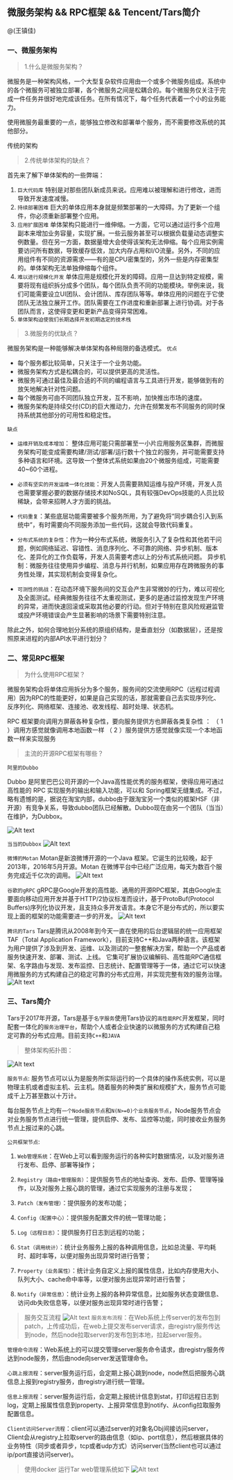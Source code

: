 ## 微服务架构 && RPC框架 && Tencent/Tars简介
@(王镇佳)

### 一、微服务架构
> 1.什么是微服务架构？

微服务是一种架构风格，一个大型复杂软件应用由一个或多个微服务组成。系统中的各个微服务可被独立部署，各个微服务之间是松耦合的。每个微服务仅关注于完成一件任务并很好地完成该任务。在所有情况下，每个任务代表着一个小的业务能力。


使用微服务最重要的一点，能够独立修改和部署单个服务，而不需要修改系统的其他部分。


传统的架构

   
> 2.传统单体架构的缺点？

首先来了解下单体架构的一些弊端：
1. `巨大代码库`
	特别是对那些团队新成员来说。应用难以被理解和进行修改，进而导致开发速度减慢。
2. `持续部署困难`
    巨大的单体应用本身就是频繁部署的一大障碍。为了更新一个组件，你必须重新部署整个应用。
3. `应用扩展困难`
	单体架构只能进行一维伸缩。一方面，它可以通过运行多个应用副本来增加业务容量，实现扩展。一些云服务甚至可以根据负载量动态调整实例数量。但在另一方面，数据量增大会使得该架构无法伸缩。每个应用实例需要访问所有数据，导致缓存低效，加大内存占用和I/O流量。另外，不同的应用组件有不同的资源需求——有的是CPU密集型的，另外一些是内存密集型的。单体架构无法单独伸缩每个组件。
4. `难以进行规模化开发`
	单体应用是规模化开发的障碍。应用一旦达到特定规模，需要将现有组织拆分成多个团队，每个团队负责不同的功能模块。举例来说，我们可能需要设立UI团队、会计团队、库存团队等等。单体应用的问题在于它使团队无法独立展开工作。团队需要在工作进度和重新部署上进行协调。对于各团队而言，这使得变更和更新产品变得异常困难。
5. `单体架构迫使我们长期选择开发初期选定的技术栈`

> 3.微服务的优缺点？

微服务架构是一种能够解决单体架构各种局限的备选模式。
`优点`
+ 每个服务都比较简单，只关注于一个业务功能。
+ 微服务架构方式是松耦合的，可以提供更高的灵活性。
+ 微服务可通过最佳及最合适的不同的编程语言与工具进行开发，能够做到有的放矢地解决针对性问题。
+ 每个微服务可由不同团队独立开发，互不影响，加快推出市场的速度。
+ 微服务架构是持续交付(CD)的巨大推动力，允许在频繁发布不同服务的同时保持系统其他部分的可用性和稳定性。

`缺点`

+ `运维开销及成本增加`：
	整体应用可能只需部署至一小片应用服务区集群，而微服务架构可能变成需要构建/测试/部署/运行数十个独立的服务，并可能需要支持多种语言和环境。这导致一个整体式系统如果由20个微服务组成，可能需要40~60个进程。

+ `必须有坚实的开发运维一体化技能`：开发人员需要熟知运维与投产环境，开发人员也需要掌握必要的数据存储技术如NoSQL，具有较强DevOps技能的人员比较稀缺，会带来招聘人才方面的挑战。

+ `代码重复`：某些底层功能需要被多个服务所用，为了避免将“同步耦合引入到系统中”，有时需要向不同服务添加一些代码，这就会导致代码重复。

+ `分布式系统的复杂性`：作为一种分布式系统，微服务引入了复杂性和其他若干问题，例如网络延迟、容错性、消息序列化、不可靠的网络、异步机制、版本化、差异化的工作负载等，开发人员需要考虑以上的分布式系统问题。
异步机制：微服务往往使用异步编程、消息与并行机制，如果应用存在跨微服务的事务性处理，其实现机制会变得复杂化。

+ `可测性的挑战`：在动态环境下服务间的交互会产生非常微妙的行为，难以可视化及全面测试。经典微服务往往不太重视测试，更多的是通过监控发现生产环境的异常，进而快速回滚或采取其他必要的行动。但对于特别在意风险规避监管或投产环境错误会产生显著影响的场景下需要特别注意。

除此之外，如何合理地划分系统的原组织结构，是垂直划分（如数据层），还是按照原来进程的内部API水平进行划分？


### 二、常见RPC框架
> 为什么使用RPC框架？

微服务架构会将单体应用拆分为多个服务，服务间的交流使用RPC（远程过程调用）因为RPC的性能更好，如果是自己实现的话，那就需要自己去实现序列化、反序列化、网络框架、连接池、收发线程、超时处理、状态机。

RPC 框架要向调用方屏蔽各种复杂性，要向服务提供方也屏蔽各类复杂性  ：
（ 1 ）调用方感觉就像调用本地函数一样
（ 2 ）服务提供方感觉就像实现一个本地函数一样来实现服务

> 主流的开源RPC框架有哪些？

`阿里的Dubbo`

Dubbo 是阿里巴巴公司开源的一个Java高性能优秀的服务框架，使得应用可通过高性能的 RPC 实现服务的输出和输入功能，可以和 Spring框架无缝集成。不过，略有遗憾的是，据说在淘宝内部，dubbo由于跟淘宝另一个类似的框架HSF（非开源）有竞争关系，导致dubbo团队已经解散。Dubbo现在由另一个团队（当当）在维护，为Dubbox。

![Alt text](./1493865993708.png)

`当当的Dubbox`
![Alt text](./1493867119043.png)

`微博的Motan`
Motan是新浪微博开源的一个Java 框架。它诞生的比较晚，起于2013年，2016年5月开源。Motan 在微博平台中已经广泛应用，每天为数百个服务完成近千亿次的调用。
![Alt text](./1493867528551.png)

`谷歌的gRPC`
gRPC是Google开发的高性能、通用的开源RPC框架，其由Google主要面向移动应用开发并基于HTTP/2协议标准而设计，基于ProtoBuf(Protocol Buffers)序列化协议开发，且支持众多开发语言。本身它不是分布式的，所以要实现上面的框架的功能需要进一步的开发。
![Alt text](./1493867587677.png)

`腾讯的Tars`
Tars是腾讯从2008年到今天一直在使用的后台逻辑层的统一应用框架TAF（Total Application Framework），目前支持C++和Java两种语言。该框架为用户提供了涉及到开发、运维、以及测试的一整套解决方案，帮助一个产品或者服务快速开发、部署、测试、上线。 它集可扩展协议编解码、高性能RPC通信框架、名字路由与发现、发布监控、日志统计、配置管理等于一体，通过它可以快速用微服务的方式构建自己的稳定可靠的分布式应用，并实现完整有效的服务治理。
![Alt text](./1493867628007.png)


### 三、Tars简介
Tars于2017年开源，Tars是基于`名字服务`使用Tars协议的`高性能RPC`开发框架，同时配套一体化的`服务治理平台`，帮助个人或者企业快速的以微服务的方式构建自己稳定可靠的分布式应用。目前支持`C++`和`JAVA`

> 整体架构拓扑图：

![Alt text](./1493869435846.png)

`服务节点`:  服务节点可以认为是服务所实际运行的一个具体的操作系统实例，可以是物理主机或者虚拟主机、云主机。随着服务的种类扩展和规模扩大，服务节点可能成千上万甚至数以十万计。

每台服务节点上均有`一个Node服务节点`和`N(N>=0)个业务服务节点`，Node服务节点会对业务服务节点进行统一管理，提供启停、发布、监控等功能，同时接收业务服务节点上报过来的心跳。

`公共框架节点`:
1. `Web管理系统`：在Web上可以看到服务运行的各种实时数据情况，以及对服务进行发布、启停、部署等操作；
2. `Registry（路由+管理服务）`：提供服务节点的地址查询、发布、启停、管理等操作，以及对服务上报心跳的管理，通过它实现服务的注册与发现；
3. `Patch（发布管理）`：提供服务的发布功能；
4. `Config（配置中心）`：提供服务配置文件的统一管理功能；
5. `Log（远程日志）`：提供服务打日志到远程的功能；
6. `Stat（调用统计）`：统计业务服务上报的各种调用信息，比如总流量、平均耗时、超时率等，以便对服务出现异常时进行告警；
7. `Property（业务属性）`：统计业务自定义上报的属性信息，比如内存使用大小、队列大小、cache命中率等，以便对服务出现异常时进行告警；

8. `Notify（异常信息）`：统计业务上报的各种异常信息，比如服务状态变跟信息、访问db失败信息等，以便对服务出现异常时进行告警；

> 服务交互流程
![Alt text](./1493870418895.png)
`服务发布流程`：在Web系统上传server的发布包到patch，上传成功后，在web上提交发布server请求，由registry服务传达到node，然后node拉取server的发布包到本地，拉起server服务。

`管理命令流程`：Web系统上的可以提交管理server服务命令请求，由registry服务传达到node服务，然后由node向server发送管理命令。

`心跳上报流程`：server服务运行后，会定期上报心跳到node，node然后把服务心跳信息上报到registry服务，由registry进行统一管理。

`信息上报流程`：server服务运行后，会定期上报统计信息到stat，打印远程日志到log，定期上报属性信息到property、上报异常信息到notify、从config拉取服务配置信息。

`Client访问Server流程`：client可以通过server的对象名Obj间接访问server，Client会从registry上拉取server的路由信息（如ip、port信息），然后根据具体的业务特性（同步或者异步，tcp或者udp方式）访问server(当然client也可以通过ip/port直接访问server)。

> 使用docker 运行Tar web管理系统如下
![Alt text](./1493870595060.png)
